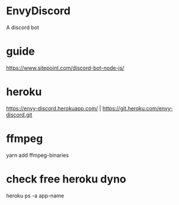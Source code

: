 # EnvyDiscord

A discord bot

# guide

https://www.sitepoint.com/discord-bot-node-js/

# heroku

https://envy-discord.herokuapp.com/ | https://git.heroku.com/envy-discord.git

# ffmpeg

yarn add ffmpeg-binaries

# check free heroku dyno

heroku ps -a app-name
